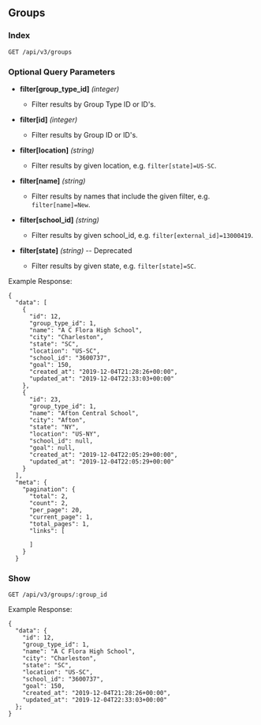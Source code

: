 ## Groups

### Index

```
GET /api/v3/groups
```

### Optional Query Parameters

-   **filter[group_type_id]** _(integer)_

    -   Filter results by Group Type ID or ID's.

-   **filter[id]** _(integer)_

    -   Filter results by Group ID or ID's.

-   **filter[location]** _(string)_

    -   Filter results by given location, e.g. `filter[state]=US-SC`.

-   **filter[name]** _(string)_

    -   Filter results by names that include the given filter, e.g. `filter[name]=New`.

-   **filter[school_id]** _(string)_

    -   Filter results by given school_id, e.g. `filter[external_id]=13000419`.

-   **filter[state]** _(string)_ -- Deprecated

    -   Filter results by given state, e.g. `filter[state]=SC`.

Example Response:

```
{
  "data": [
    {
      "id": 12,
      "group_type_id": 1,
      "name": "A C Flora High School",
      "city": "Charleston",
      "state": "SC",
      "location": "US-SC",
      "school_id": "3600737",
      "goal": 150,
      "created_at": "2019-12-04T21:28:26+00:00",
      "updated_at": "2019-12-04T22:33:03+00:00"
    },
    {
      "id": 23,
      "group_type_id": 1,
      "name": "Afton Central School",
      "city": "Afton",
      "state": "NY",
      "location": "US-NY",
      "school_id": null,
      "goal": null,
      "created_at": "2019-12-04T22:05:29+00:00",
      "updated_at": "2019-12-04T22:05:29+00:00"
    }
  ],
  "meta": {
    "pagination": {
      "total": 2,
      "count": 2,
      "per_page": 20,
      "current_page": 1,
      "total_pages": 1,
      "links": [

      ]
    }
  }
```

### Show

```
GET /api/v3/groups/:group_id
```

Example Response:

```
{
  "data": {
    "id": 12,
    "group_type_id": 1,
    "name": "A C Flora High School",
    "city": "Charleston",
    "state": "SC",
    "location": "US-SC",
    "school_id": "3600737",
    "goal": 150,
    "created_at": "2019-12-04T21:28:26+00:00",
    "updated_at": "2019-12-04T22:33:03+00:00"
  };
}
```
